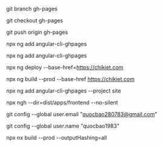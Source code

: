 git branch gh-pages

git checkout gh-pages

git push origin gh-pages

npx ng add angular-cli-ghpages

npx ng add angular-cli-ghpages

npx ng deploy --base-href=https://chikiet.com

npx ng build --prod --base-href https://chikiet.com

npx ng add angular-cli-ghpages --project site

npx ngh --dir=dist/apps/frontend  --no-silent

git config --global user.email "quocbao280783@gmail.com"

git config --global user.name "quocbao1983"

npx nx build --prod --outputHashing=all